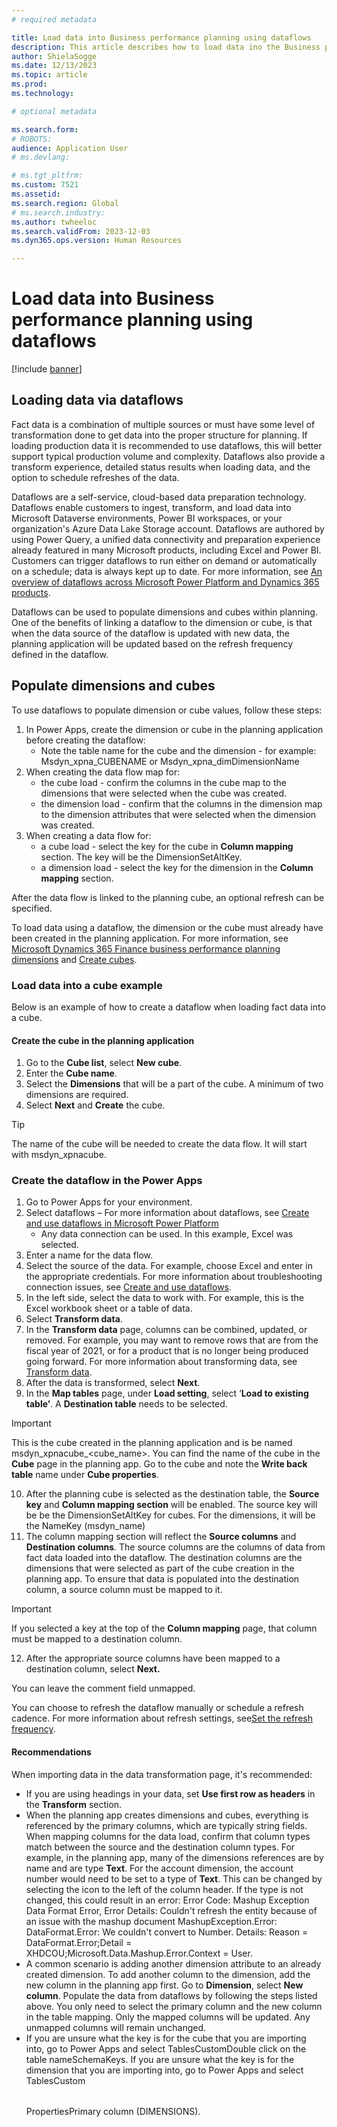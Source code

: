 ```yaml
---
# required metadata

title: Load data into Business performance planning using dataflows
description: This article describes how to load data ino the Business performance planning application.
author: ShielaSogge
ms.date: 12/13/2023
ms.topic: article
ms.prod: 
ms.technology: 

# optional metadata

ms.search.form: 
# ROBOTS: 
audience: Application User
# ms.devlang: 

# ms.tgt_pltfrm: 
ms.custom: 7521
ms.assetid: 
ms.search.region: Global
# ms.search.industry: 
ms.author: twheeloc
ms.search.validFrom: 2023-12-03
ms.dyn365.ops.version: Human Resources

---
```

# Load data into Business performance planning using dataflows

[!include [banner](../includes/banner.md)]

## Loading data via dataflows
Fact data is a combination of multiple sources or must have some level of transformation done to get data into the proper structure for planning. If loading production data it is recommended to use dataflows, this will better support typical production volume and complexity. Dataflows also provide a transform experience, detailed status results when loading data, and the option to schedule refreshes of the data.

Dataflows are a self-service, cloud-based data preparation technology. Dataflows enable customers to ingest, transform, and load data into Microsoft Dataverse environments, Power BI workspaces, or your organization's Azure Data Lake Storage account. Dataflows are authored by using Power Query, a unified data connectivity and preparation experience already featured in many Microsoft products, including Excel and Power BI. Customers can trigger dataflows to run either on demand or automatically on a schedule; data is always kept up to date. For more information, see [An overview of dataflows across Microsoft Power Platform and Dynamics 365 products](/power-query/dataflows/overview-dataflows-across-power-platform-dynamics-365).

Dataflows can be used to populate dimensions and cubes within planning. One of the benefits of linking a dataflow to the dimension or cube, is that when the data source of the dataflow is updated with new data, the planning application will be updated based on the refresh frequency defined in the dataflow.

## Populate dimensions and cubes

To use dataflows to populate dimension or cube values, follow these steps:

1. In Power Apps, create the dimension or cube in the planning application before creating the dataflow:
     - Note the table name for the cube and the dimension - for example: Msdyn\_xpna\_CUBENAME or Msdyn\_xpna\_dimDimensionName
2.  When creating the data flow map for:
     - the cube load - confirm the columns in the cube map to the dimensions that were selected when the cube was created.
     - the dimension load - confirm that the columns in the dimension map to the dimension attributes that were selected when the dimension was created.
3.  When creating a data flow for:
     - a cube load -  select the key for the cube in **Column mapping** section. The key will be the DimensionSetAltKey.
     - a dimension load - select the key for the dimension in the **Column mapping** section.
    
After the data flow is linked to the planning cube, an optional refresh can be specified.

To load data using a dataflow, the dimension or the cube must already have been created in the planning application. For more information, see [Microsoft Dynamics 365 Finance business performance planning dimensions](dimensions) and [Create cubes](create-cubes).


### Load data into a cube example

Below is an example of how to create a dataflow when loading fact data into a cube. 

#### Create the cube in the planning application

1.  Go to the **Cube list**, select **New cube**.
2.  Enter the **Cube name**.
3.  Select the **Dimensions** that will be a part of the cube. A minimum of two dimensions are required.
4.  Select **Next** and **Create** the cube.

>[!Tip]
>The name of the cube will be needed to create the data flow. It will start with msdyn\_xpnacube. 

### Create the dataflow in the Power Apps 

1.  Go to Power Apps for your environment.
2.  Select dataflows – For more information about dataflows, see [Create and use dataflows in Microsoft Power Platform](/power-query/dataflows/create-use-dataflows)
    - Any data connection can be used. In this example, Excel was selected.
3.  Enter a name for the data flow.
4.  Select the source of the data. For example, choose Excel and enter in the appropriate credentials. For more information about troubleshooting connection issues, see [Create and use dataflows](/power-apps/maker/data-platform/create-and-use-dataflows#troubleshooting-data-connections).
5.  In the left side, select the data to work with. For example, this is the Excel workbook sheet or a table of data.
6.  Select **Transform data**.
7.  In the **Transform data** page, columns can be combined, updated, or removed. For example, you may want to remove rows that are from the fiscal year of 2021, or for a product that is no longer being produced going forward. For more information about transforming data, see [Transform data](/power-apps/maker/data-platform/create-and-use-dataflows#use-the-dataflow-editor-to-shape-or-transform-data).
8.  After the data is transformed, select **Next**.
9.  In the **Map tables** page, under **Load setting**, select ‘**Load to existing table’**. A **Destination table** needs to be selected.

>[!Important]
>This is the cube created in the planning application and is be named msdyn\_xpnacube\_<cube\_name>. You can find the name of the cube in the **Cube** page in the planning app.
>Go to the cube and note the **Write back table** name under **Cube properties**.

10. After the planning cube is selected as the destination table, the **Source key** and **Column mapping section** will be enabled. The source key will be be the DimensionSetAltKey for cubes. For the dimensions, it will be the NameKey (msdyn\_name)
11. The column mapping section will reflect the **Source columns** and **Destination columns**. The source columns are the columns of data from fact data loaded into the dataflow. The destination columns are the dimensions that were selected as part of the cube creation in the planning app. To ensure that data is populated into the destination column, a source column must be mapped to it.

>[!Important]
>If you selected a key at the top of the **Column mapping** page, that column must be mapped to a destination column.

12. After the appropriate source columns have been mapped to a destination column, select **Next.**

You can leave the comment field unmapped.

You can choose to refresh the dataflow manually or schedule a refresh cadence. For more information about refresh settings, see[Set the refresh frequency](/power-apps/maker/data-platform/create-and-use-dataflows#set-the-refresh-frequency).


#### Recommendations

When importing data in the data transformation page, it's recommended: 
 - If you are using headings in your data, set **Use first row as headers** in the **Transform** section.
 - When the planning app creates dimensions and cubes, everything is referenced by the primary columns, which are typically string fields. When mapping columns for the data load, confirm that column types match between the source and the destination column types. For example, in the planning app, many of the dimensions references are by name and are type **Text**. For the account dimension, the account number would need to be set to a type of **Text**. This can be changed by selecting the icon to the left of the column header. If the type is not changed, this could result in an error: Error Code: Mashup Exception Data Format Error, Error Details: Couldn't refresh the entity because of an issue with the mashup document MashupException.Error: DataFormat.Error: We couldn't convert to Number. Details: Reason = DataFormat.Error;Detail = XHDCOU;Microsoft.Data.Mashup.Error.Context = User.
 - A common scenario is adding another dimension attribute to an already created dimension. To add another column to the dimension, add the new column in the planning app first. Go to **Dimension**, select **New column**. Populate the data from dataflows by following the steps listed above. You only need to select the primary column and the new column in the table mapping. Only the mapped columns will be updated. Any unmapped columns will remain unchanged.
 - If you are unsure what the key is for the cube that you are importing into, go to Power Apps and select TablesCustom<Table name>Double click on the table nameSchemaKeys. If you are unsure what the key is for the dimension that you are importing into, go to Power Apps and select TablesCustom<Table name>PropertiesPrimary column (DIMENSIONS).
